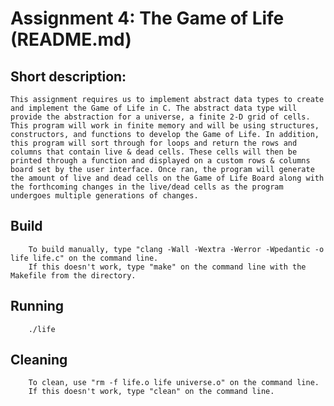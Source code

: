 # Assignment 4: The Game of Life (README.md)

## Short description:

	This assignment requires us to implement abstract data types to create and implement the Game of Life in C. The abstract data type will provide the abstraction for a universe, a finite 2-D grid of cells. This program will work in finite memory and will be using structures, constructors, and functions to develop the Game of Life. In addition, this program will sort through for loops and return the rows and columns that contain live & dead cells. These cells will then be printed through a function and displayed on a custom rows & columns board set by the user interface. Once ran, the program will generate the amount of live and dead cells on the Game of Life Board along with the forthcoming changes in the live/dead cells as the program undergoes multiple generations of changes.

## Build

        To build manually, type "clang -Wall -Wextra -Werror -Wpedantic -o life life.c" on the command line.
        If this doesn't work, type "make" on the command line with the Makefile from the directory.

## Running

        ./life

## Cleaning

        To clean, use "rm -f life.o life universe.o" on the command line.
        If this doesn't work, type "clean" on the command line.                                                               
